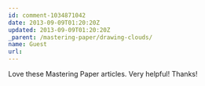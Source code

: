 ```yaml
---
id: comment-1034871042
date: 2013-09-09T01:20:20Z
updated: 2013-09-09T01:20:20Z
_parent: /mastering-paper/drawing-clouds/
name: Guest
url:
---
```


Love these Mastering Paper articles. Very helpful! Thanks!
